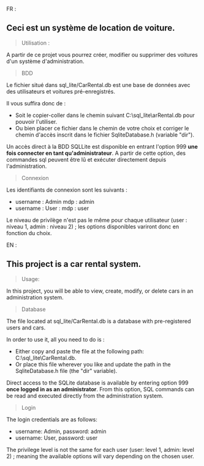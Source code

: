 FR :

<h2>Ceci est un système de location de voiture.</h2>

> Utilisation :
 
A partir de ce projet vous pourrez créer, modifier ou supprimer des voitures d'un système d'administration.

> BDD

Le fichier situé dans sql_lite/CarRental.db est une base de données avec des utilisateurs et voitures pré-enregistrés. 

Il vous suffira donc de :
- Soit le copier-coller dans le chemin suivant C:\sql_lite\\arRental.db pour pouvoir l'utiliser.
- Ou bien placer ce fichier dans le chemin de votre choix et corriger le chemin d'accès inscrit dans le fichier SqliteDatabase.h (variable "dir").

Un accès direct à la BDD SQLLite est disponible en entrant l'option 999 **une fois connecter en tant qu'administrateur**. A partir de cette option, des commandes sql peuvent être lû et exécuter directement depuis l'administration.

> Connexion

Les identifiants de connexion sont les suivants : 

- username : Admin mdp : admin
-  username : User : mdp : user

Le niveau de privilège n'est pas le même pour chaque utilisateur (user : niveau 1, admin : niveau 2) ; les options disponibles variront donc en fonction du choix.


EN :

<h2>This project is a car rental system.</h2>

> Usage:

In this project, you will be able to view, create, modify, or delete cars in an administration system.

> Database

The file located at sql_lite/CarRental.db is a database with pre-registered users and cars. 

In order to use it, all you need to do is :
- Either copy and paste the file at the following path: C:\sql_lite\CarRental.db.
- Or place this file wherever you like and update the path in the SqliteDatabase.h file (the "dir" variable).

Direct access to the SQLite database is available by entering option 999 **once logged in as an administrator**. From this option, SQL commands can be read and executed directly from the administration system.

> Login

The login credentials are as follows:

- username: Admin, password: admin
- username: User, password: user

The privilege level is not the same for each user (user: level 1, admin: level 2) ; meaning the available options will vary depending on the chosen user.
